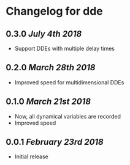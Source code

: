 # Changelog for dde

## 0.3.0 *July 4th 2018*
  * Support DDEs with multiple delay times

## 0.2.0 *March 28th 2018*
  * Improved speed for multidimensional DDEs

## 0.1.0 *March 21st 2018*
  * Now, all dynamical variables are recorded
  * Improved speed

## 0.0.1 *February 23rd 2018*
  * Initial release
